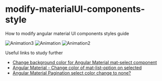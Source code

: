 # modify-materialUI-components-style
How to modify angular material UI components styles guide

![Animation3](https://user-images.githubusercontent.com/95239629/143911449-29a36a84-3861-4540-822e-86e883bf5ec8.gif)
![Animation](https://user-images.githubusercontent.com/95239629/143911457-cc55be21-00d1-4075-94eb-b9a3723864f2.gif)
![Animation2](https://user-images.githubusercontent.com/95239629/143911462-9bc4bc80-a9a0-4e68-9e67-48fe1d575431.gif)


Useful links to study further

* [Change background color for Angular Material mat-select component](https://pretagteam.com/question/change-background-color-for-angular-material-matselect-component)
* [Angular Material - Change color of mat-list-option on selected](https://newbedev.com/angular-material-change-color-of-mat-list-option-on-selected)
* [Angular Material Pagination select color change to none?](https://stackoverflow.com/questions/43903828/angular-material-pagination-select-color-change-to-none?rq=1)
